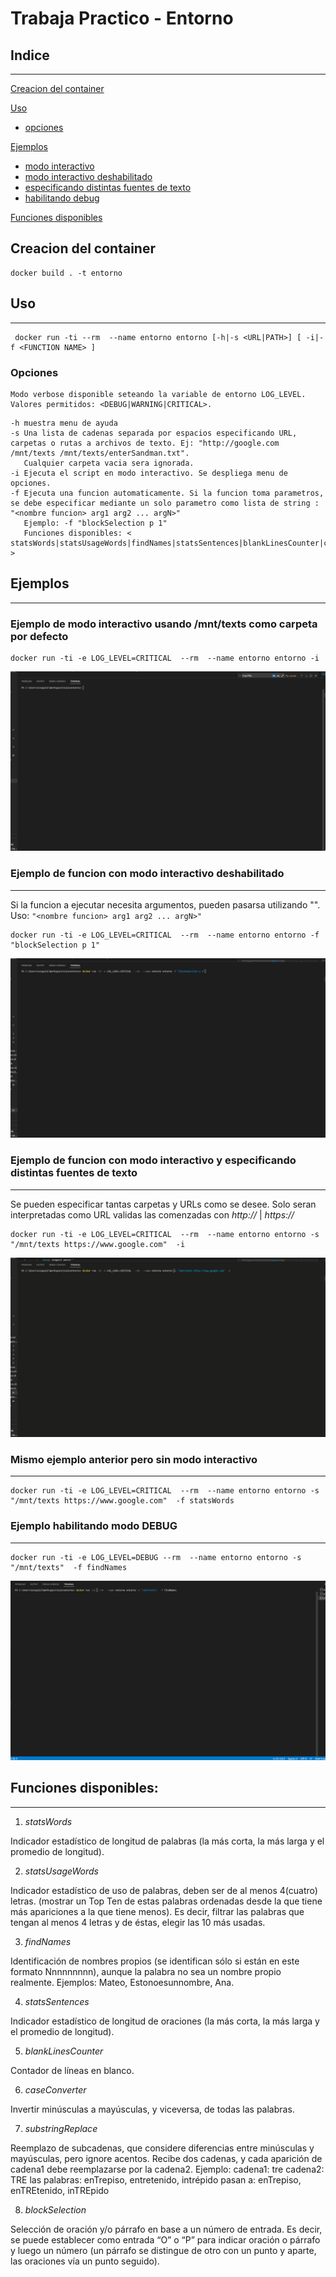 # Trabaja Practico - Entorno

## Indice
---
[Creacion del container](#creacion-del-container)

[Uso](#creacion-del-container)
- [opciones](#opciones)

[Ejemplos](#ejemplos)
- [modo interactivo](#ejemplo-de-modo-interactivo-usando-mnttexts-como-carpeta-por-defecto)
- [modo interactivo deshabilitado](#ejemplo-de-funcion-con-modo-interactivo-deshabilitado)
- [especificando distintas fuentes de texto](#ejemplo-de-funcion-con-modo-interactivo-y-especificando-distintos-fuentes-de-texto)
- [habilitando debug](#ejemplo-habilitando-modo-debug)

[Funciones disponibles](#funciones-disponibles)


## Creacion del container
```
docker build . -t entorno
```

## Uso
---
```
 docker run -ti --rm  --name entorno entorno [-h|-s <URL|PATH>] [ -i|-f <FUNCTION NAME> ]
```

### Opciones
```
Modo verbose disponible seteando la variable de entorno LOG_LEVEL. Valores permitidos: <DEBUG|WARNING|CRITICAL>.
```

```    
-h muestra menu de ayuda
-s Una lista de cadenas separada por espacios especificando URL, carpetas o rutas a archivos de texto. Ej: "http://google.com /mnt/texts /mnt/texts/enterSandman.txt".
   Cualquier carpeta vacia sera ignorada.
-i Ejecuta el script en modo interactivo. Se despliega menu de opciones.
-f Ejecuta una funcion automaticamente. Si la funcion toma parametros, se debe especificar mediante un solo parametro como lista de string : "<nombre funcion> arg1 arg2 ... argN>" 
   Ejemplo: -f "blockSelection p 1"
   Funciones disponibles: < statsWords|statsUsageWords|findNames|statsSentences|blankLinesCounter|caseConverter|substringReplace|blockSelection >
```

## Ejemplos 
---

### Ejemplo de modo interactivo usando /mnt/texts como carpeta por defecto
```
docker run -ti -e LOG_LEVEL=CRITICAL  --rm  --name entorno entorno -i
```

<img src="/images/interactive_default.gif">

### Ejemplo de funcion con modo interactivo deshabilitado
---
Si la funcion a ejecutar necesita argumentos, pueden pasarsa utilizando "". Uso: `"<nombre funcion> arg1 arg2 ... argN>"`
```
docker run -ti -e LOG_LEVEL=CRITICAL  --rm  --name entorno entorno -f "blockSelection p 1"
```
<img src="/images/noninteractive_default.gif">

### Ejemplo de funcion con modo interactivo y especificando distintas fuentes de texto
---
Se pueden especificar tantas carpetas y URLs como se desee.
Solo seran interpretadas como URL validas las comenzadas con *http://* | *https://*
```
docker run -ti -e LOG_LEVEL=CRITICAL  --rm  --name entorno entorno -s "/mnt/texts https://www.google.com"  -i
```
<img src="/images/source_example.gif">

### Mismo ejemplo anterior pero sin modo interactivo
---
```
docker run -ti -e LOG_LEVEL=CRITICAL  --rm  --name entorno entorno -s "/mnt/texts https://www.google.com"  -f statsWords
```

### Ejemplo habilitando modo DEBUG
---
```
docker run -ti -e LOG_LEVEL=DEBUG --rm  --name entorno entorno -s "/mnt/texts"  -f findNames
```
<img src="/images/debug.gif">


## Funciones disponibles:
---
1. *statsWords*

Indicador estadístico de longitud de palabras (la más corta, la más larga y el
promedio de longitud).

2. *statsUsageWords*

Indicador estadístico de uso de palabras, deben ser de al menos 4(cuatro)
letras. (mostrar un Top Ten de estas palabras ordenadas desde la que tiene
más apariciones a la que tiene menos). Es decir, filtrar las palabras que
tengan al menos 4 letras y de éstas, elegir las 10 más usadas.

3. *findNames*

Identificación de nombres propios (se identifican sólo si están en este formato
Nnnnnnnnn), aunque la palabra no sea un nombre propio realmente.
Ejemplos: Mateo, Estonoesunnombre, Ana.

4. *statsSentences*

Indicador estadístico de longitud de oraciones (la más corta, la más larga y el
promedio de longitud).

5. *blankLinesCounter*

Contador de líneas en blanco.

6. *caseConverter*

Invertir minúsculas a mayúsculas, y viceversa, de todas las palabras.

7. *substringReplace*

Reemplazo de subcadenas, que considere diferencias entre minúsculas y
mayúsculas, pero ignore acentos. Recibe dos cadenas, y cada aparición de
cadena1 debe reemplazarse por la cadena2.
Ejemplo: cadena1: tre cadena2: TRE
las palabras: enTrepiso, entretenido, intrépido
pasan a: enTrepiso, enTREtenido, inTREpido

8. *blockSelection*

Selección de oración y/o párrafo en base a un número de entrada. Es decir,
se puede establecer como entrada “O” o “P” para indicar oración o párrafo y
luego un número (un párrafo se distingue de otro con un punto y aparte, las
oraciones vía un punto seguido).
